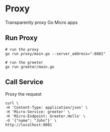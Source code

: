 # Proxy

Transparently proxy Go Micro apps

## Run Proxy

```
# run the proxy
go run proxy/main.go --server_address=":8081"

# run the greeter
go run greeter/main.go
```

## Call Service

Proxy the request

```
curl \
-H 'Content-Type: application/json' \
-H 'Micro-Service: greeter' \
-H 'Micro-Endpoint: Greeter.Hello' \
-d '{"name": "John"}' \
http://localhost:8081
```
